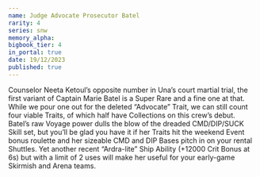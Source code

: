 ```yaml
---
name: Judge Advocate Prosecutor Batel
rarity: 4
series: snw
memory_alpha:
bigbook_tier: 4
in_portal: true
date: 19/12/2023
published: true
---
```


Counselor Neeta Ketoul’s opposite number in Una’s court martial trial, the first variant of Captain Marie Batel is a Super Rare and a fine one at that. While we pour one out for the deleted “Advocate” Trait, we can still count four viable Traits, of which half have Collections on this crew’s debut. Batel’s raw Voyage power dulls the blow of the dreaded CMD/DIP/SUCK Skill set, but you’ll be glad you have it if her Traits hit the weekend Event bonus roulette and her sizeable CMD and DIP Bases pitch in on your rental Shuttles. Yet another recent “Ardra-lite” Ship Ability (+12000 Crit Bonus at 6s) but with a limit of 2 uses will make her useful for your early-game Skirmish and Arena teams.
